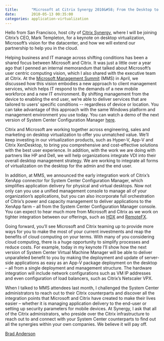 ```yaml
---
title:      "Microsoft at Citrix Synergy 2010&#58; From the Desktop to the Cloud"
date:       2010-05-13 00:35:00
categories: application-virtualization
---
```

Hello from San Francisco, host city of [Citrix Synergy](http://www.citrixsynergy.com/), where I will be joining Citrix’s CEO, Mark Templeton, for a keynote on desktop virtualization, Microsoft’s vision for the datacenter, and how we will extend our partnership to help you in the cloud.

Helping business and IT manage across shifting conditions has been a shared focus between Microsoft and Citrix. It was just a little over a year ago that I penned an internal memorandum that talked about Microsoft’s user centric computing vision, which I also shared with the executive team at Citrix. At the [Microsoft Management Summit](http://www.microsoft.com/presspass/presskits/infrastructure/videoGallery.aspx) (MMS) in April, we discussed how this vision embodies a new approach to client management services, which helps IT respond to the demands of a new mobile workforce and a new IT environment. By shifting management from the device to enabling the end user, we’re able to deliver services that are tailored to users’ specific conditions -- regardless of device or location. You can take advantage of this approach with the same Windows platform and management environment you use today. You can watch a demo of the next version of System Center Configuration Manager [here](http://blogs.technet.com/systemcenter/default.aspx?p=2). 

Citrix and Microsoft are working together across engineering, sales and marketing on desktop virtualization to offer you unmatched value. We’ll keep investing in our virtualization products, such as Hyper-V, App-V and Citrix XenDesktop, to bring you comprehensive and cost-effective solutions with the best user experience. In addition, with the work we are doing with partners like HP and Dell, we will help organizations integrate VDI into their overall desktop management strategy. We are working to integrate all forms of virtualization on the desktop for the admin and the end user.

In addition, at MMS, we announced the early integration work of Citrix’s XenApp connector for System Center Configuration Manager, which simplifies application delivery for physical and virtual desktops. Now not only can you use a unified management console to manage all of your organization’s applications, but you can also incorporate full orchestration of Citrix’s power and capacity management to deliver applications to the XenApp farm – all from the System Center Configuration Manager console. You can expect to hear much more from Microsoft and Citrix as we work on tighter integration between our offerings, such as [HDX](http://community.citrix.com/display/ocb/2010/03/18/Microsoft+to+simplify+VECD+and+partnering+with+Citrix+to+bring+RemoteFX+\(formerly+known+as+Calista\)+to+HDX) and [RemoteFX](http://blogs.technet.com/virtualization/archive/2010/03/18/Explaining-Microsoft-RemoteFX.aspx). 

Going forward, you’ll see Microsoft and Citrix teaming up to provide more ways for you to make the most of your current investments and reap the benefits of cloud computing on your terms. With many of you considering cloud computing, there is a huge opportunity to simplify processes and reduce costs. For example, today in my keynote I’ll show how the next version of System Center Virtual Machine Manager will be able to deliver unparalleled benefit to you by making the deployment and update of server-side applications as easy as an App-V package deployment on the desktop – all from a single deployment and management structure. The hardware integration will include network configurations such as VM IP addresses and even configuration of load balancers, such as Citrix’s Netscaler VPX. 

When I talked to MMS attendees last month, I challenged the System Center administrators to reach out to their Citrix counterparts and discover all the integration points that Microsoft and Citrix have created to make their lives easier – whether it is managing application delivery to the end-user or setting up security parameters for mobile devices. At Synergy, I ask that all of the Citrix administrators, who preside over the Citrix infrastructure to reach out to and connect with your System Center counterparts to find out all the synergies within your own companies. We believe it will pay off. 

[Brad Anderson](http://www.microsoft.com/presspass/exec/AndersonB/)
